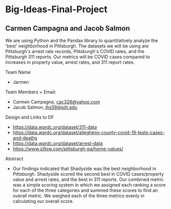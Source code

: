 # Big-Ideas-Final-Project
## Carmen Campagna and Jacob Salmon
We are using Python and the Pandas library to quantitatively analyze the 'best' neighborhood in Pittsburgh. The datasets we will be using are Pittsburgh's arrest rate records, Pittsburgh's COVID rates, and the Pittsburgh 311 reports. Our metrics will be COVID cases compared to increases in property value, arrest rates, and 311 report rates.

Team Name
- Jarmen

Team Members + Email:
- Carmen Campagna, cac326@yahoo.com
- Jacob Salmon, jhs59@pitt.edu

Design and Links to DF
- https://data.wprdc.org/dataset/311-data
- https://data.wprdc.org/dataset/allegheny-county-covid-19-tests-cases-and-deaths
- https://data.wprdc.org/dataset/arrest-data
- https://www.zillow.com/pittsburgh-pa/home-values/

Abstract
- Our findings indicated that Shadyside was the best neighborhood in Pittsburgh. Shadyside scored the second best in COVID cases/property value and arrest rates, and the best in 311 reports. Our combined metric was a simple scoring system in which we assigned each ranking a score for each of the three categories and summed these scores to find an overall metric. We weighed each of the three metrics evenly in calculating our overall score.
